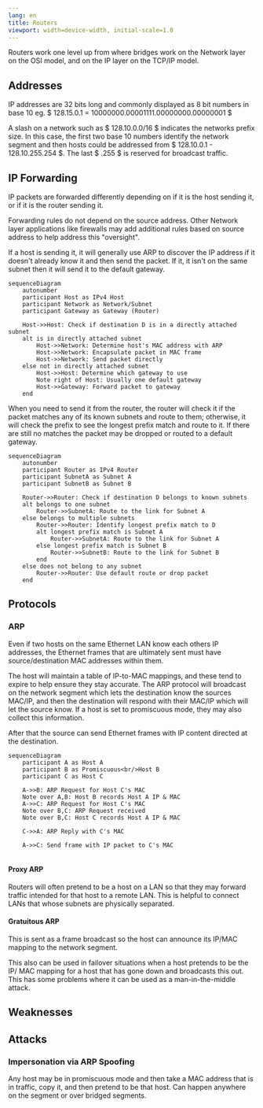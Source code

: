 ```yaml
---
lang: en
title: Routers
viewport: width=device-width, initial-scale=1.0
---
```

Routers work one level up from where bridges work on the Network layer on the
OSI model, and on the IP layer on the TCP/IP model. 

## Addresses
IP addresses are 32 bits long and commonly displayed as 8 bit numbers in base
10 eg. $ 128.15.0.1 = 10000000.00001111.00000000.00000001 $ 

A slash on a network such as $ 128.10.0.0/16 $ indicates the networks prefix
size. In this case, the first two base 10 numbers identify the network segment 
and then hosts could be addressed from $ 128.10.0.1 - 128.10.255.254 $. The 
last $ .255 $ is reserved for broadcast traffic.
## IP Forwarding
IP packets are forwarded differently depending on if it is the host sending it, 
or if it is the router sending it. 

Forwarding rules do not depend on the source address. Other Network layer 
applications like firewalls may add additional rules based on source address to 
help address this "oversight". 

If a host is sending it, it will generally 
use ARP to discover the IP address if it doesn't already know it and then send 
the packet. If it, it isn't on the same subnet then it will send it to the 
default gateway. 

```mermaid
sequenceDiagram
    autonumber
    participant Host as IPv4 Host
    participant Network as Network/Subnet
    participant Gateway as Gateway (Router)

    Host->>Host: Check if destination D is in a directly attached subnet
    alt is in directly attached subnet
        Host->>Network: Determine host's MAC address with ARP
        Host->>Network: Encapsulate packet in MAC frame
        Host->>Network: Send packet directly
    else not in directly attached subnet
        Host->>Host: Determine which gateway to use
        Note right of Host: Usually one default gateway
        Host->>Gateway: Forward packet to gateway
    end
```

When you need to send it from the router, the router will check it if the 
packet matches any of its known subnets and route to them; otherwise, it will
check the prefix to see the longest prefix match and route to it. If there are 
still no matches the packet may be dropped or routed to a default gateway. 

```mermaid
sequenceDiagram
    autonumber
    participant Router as IPv4 Router
    participant SubnetA as Subnet A
    participant SubnetB as Subnet B

    Router->>Router: Check if destination D belongs to known subnets
    alt belongs to one subnet
        Router->>SubnetA: Route to the link for Subnet A
    else belongs to multiple subnets
        Router->>Router: Identify longest prefix match to D
        alt longest prefix match is Subnet A
            Router->>SubnetA: Route to the link for Subnet A
        else longest prefix match is Subnet B
            Router->>SubnetB: Route to the link for Subnet B
        end
    else does not belong to any subnet
        Router->>Router: Use default route or drop packet
    end
```
## Protocols
### ARP
Even if two hosts on the same Ethernet LAN know each others IP addresses, the 
Ethernet frames that are ultimately sent must have source/destination MAC 
addresses within them. 

The host will maintain a table of IP-to-MAC mappings, and these tend to expire 
to help ensure they stay accurate. The ARP protocol will broadcast on the 
network segment which lets the destination know the sources MAC/IP, and then the
destination will respond with their MAC/IP which will let the source know. If a
host is set to promiscuous mode, they may also collect this information.

After that the source can send Ethernet frames with IP content directed at the 
destination. 

```mermaid
sequenceDiagram
    participant A as Host A
    participant B as Promiscuous<br/>Host B
    participant C as Host C

    A->>B: ARP Request for Host C's MAC
    Note over A,B: Host B records Host A IP & MAC
    A->>C: ARP Request for Host C's MAC
    Note over B,C: ARP Request received
    Note over B,C: Host C records Host A IP & MAC
    
    C->>A: ARP Reply with C's MAC

    A->>C: Send frame with IP packet to C's MAC
    
```
#### Proxy ARP
Routers will often pretend to be a host on a LAN so that they may forward 
traffic intended for that host to a remote LAN. This is helpful to connect 
LANs that whose subnets are physically separated. 
#### Gratuitous ARP
This is sent as a frame broadcast so the host can announce its IP/MAC mapping 
to the network segment. 

This also can be used in failover situations when a host pretends to be the IP/
MAC mapping for a host that has gone down and broadcasts this out. This has 
some problems where it can be used as a man-in-the-middle attack. 

## Weaknesses
### 

## Attacks
### Impersonation via ARP Spoofing
Any host may be in promiscuous mode and then take a MAC address that is in 
traffic, copy it, and then pretend to be that host. Can happen anywhere on the 
segment or over bridged segments. 